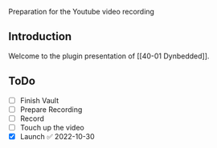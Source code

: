 Preparation for the Youtube video recording

##  Introduction

Welcome to the plugin presentation of [[40-01 Dynbedded]].

## ToDo

- [ ] Finish Vault
- [ ] Prepare Recording
- [ ] Record
- [ ] Touch up the video
- [x] Launch ✅ 2022-10-30